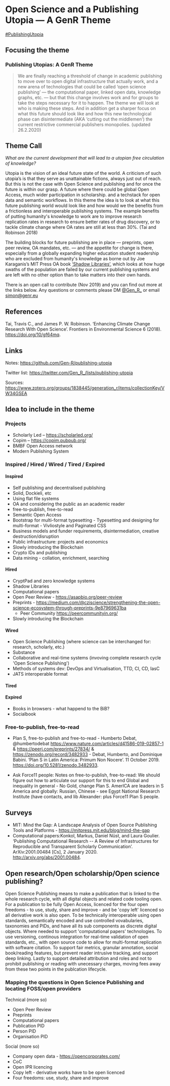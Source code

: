 # Open Science and a Publishing Utopia — A GenR Theme

[#PublishingUtopia](https://twitter.com/search?q=%23PublishingUtopia&src=typed_query&f=live)

## Focusing the theme

### Publishing Utopias: A GenR Theme

> We are finally reaching a threshold of change in academic publishing to move over to open digital infrastructure that actually work, and a new arena of technologies that could be called ‘open science publishing’ — the computational paper, linked open data, knowledge graphs, etc. — but that this change involves work and for groups to take the steps necessary for it to happen. 
The theme we will look at who is making these steps. And in addition get a sharper focus on what this future should look like and how this new technological phase can disintermediate (AKA ‘cutting out the middlemen’) the current restrictive commercial publishers monopolies. (updated 26.2.2020)

## Theme Call

_What are the current development that will lead to a utopian free circulation of knowledge?_

Utopia is the vision of an ideal future state of the world. A criticism of such utopia’s is that they serve as  unattainable fictions, always just out of reach. But this is not the case with Open Science and publishing and for once the future is within our grasp. A future where there could be global Open Access, much wider participation in scholarship. and a techstack for open data and semantic workflows. 
In this theme the idea is to look at what this future publishing world would look like and how would we the benefits from a frictionless and interoperable publishing systems. The example benefits of putting humanity's knowledge to work are to improve research replication rates in research to ensure better rates of drug discovery, or to tackle climate change where OA rates are still at less than 30%. (Tai and Robinson 2018)

The building blocks for future publishing are in place — preprints, open peer review, OA mandates, etc. —  and the appetite for change is there, especially from a globally expanding higher education student readership who are excluded from humanity's knowledge as borne out by Joe Karaganis’s MIT Press OA book [‘Shadow Libraries’](https://mitpress.mit.edu/books/shadow-libraries), which looks at how huge swaths of the population are failed by our current publishing systems and are left with no other option than to take matters into their own hands.

There is an open call to contribute (Nov 2019) and you can find out more at the links below. Any questions or comments please DM [@Gen_R_](https://twitter.com/Gen_R_) or email [simon@genr.eu](mailto:simon@genr.eu) 

## References

Tai, Travis C., and James P. W. Robinson. ‘Enhancing Climate Change Research With Open Science’. Frontiers in Environmental Science 6 (2018). https://doi.org/10/gf64mq.

## Links
Notes: https://github.com/Gen-R/publishing-utopia

Twitter list: https://twitter.com/Gen_R_/lists/publishing-utopia

Sources: https://www.zotero.org/groups/1838445/generation_r/items/collectionKey/VW34GSEA

## Idea to include in the theme 

### Projects

 - Scholarly Led &ndash; https://scholarled.org/
 - Copim &ndash; https://copim.pubpub.org/
 - BMBF Open Access network
 - Modern Publishing System
 

### Inspired / Hired / Wired / Tired / Expired 

#### Inspired 

 - Self publishing and decentralised publishing 
  - Solid, Dockieli, etc
  - Using flat file systems
 - OA and considering the public as an academic reader
 - free-to-publish, free-to-read
 - Semantic Open Access
 - Bootstrap for multi-format typesetting - Typesetting and designing for multi-format - Vivliostyle and Paginated CSS
 - Business models and funder requirements, disintermediation, creative destruction/disruption
 - Public infrastructure: projects and economics
 - Slowly introducing the Blockchain
 - Crypto IDs and publishing
 - Data mining - collation, enrichment, searching

#### Hired

 - CryptPad and zero knowledge systems
 - Shadow Libraries
 - Computational papers
 - Open Peer Review - https://asapbio.org/peer-review
 - Preprints - https://medium.com/@cziscience/strengthening-the-open-science-ecosystem-through-preprints-9e87969631ba
   - Peer Community https://peercommunityin.org/
 - Slowly introducing the Blockchain

#### Wired

 - Open Science Publishing (where science can be interchanged for: research, scholarly, etc.)
 - Substance
 - Collaborative and real-time systems (invoving complete research cycle 'Open Science Publishing')
 - Methods of systems dev: DevOps and Virtualisation, TTD, CI, CD, IasC
 - JATS interoperable format
 
#### Tired



#### Expired

 - Books in browsers - what happend to the BiB?
 - Socialbook
 
### Free-to-publish, free-to-read 
 
 - Plan S, free-to-publish and free-to-read - Humberto Debat, @humbertodebat https://www.nature.com/articles/d41586-019-02857-1 & https://peerj.com/preprints/27834/ & https://zenodo.org/record/3482933 - Debat, Humberto, and Dominique Babini. ‘Plan S in Latin America: Primum Non Nocere’. 11 October 2019. https://doi.org/10.5281/zenodo.3482933.
 
- Ask Force11 people: Notes on free-to-publish, free-to-read:  We should figure out how to articulate our support for this to end Global and inequality in general - No Gold, change Plan S. AmerICA are leaders in S America and globally: Russian, Chinese - see Egypt National Research Institute (have contacts, and lib Alexander: plus Force11 Plan S people.

 
## Surveys

 - MIT: Mind the Gap: A Landscape Analysis of Open Source Publishing Tools and Platforms - https://mitpress.mit.edu/blog/mind-the-gap
 - Computational papers:Konkol, Markus, Daniel Nüst, and Laura Goulier. ‘Publishing Computational Research -- A Review of Infrastructures for Reproducible and Transparent Scholarly Communication’. ArXiv:2001.00484 [Cs], 2 January 2020. http://arxiv.org/abs/2001.00484.


## Open research/Open scholarship/Open science publishing?

Open Science Publishing means to make a publication that is linked to the whole research cycle, with all digital objects and related code tooling open. For a publication to be fully Open Access, licenced for the four open freedoms - to use, study, share and improve - and be 'copy left' licenced so all derivative work is also open. To be technically interoperable using open standards, semantically encoded and use controlled vovabularies, taxonomies and PIDs, and have all its sub components as discrete digital objects. Where needed to support 'computational papers' technologies. To use versioning, continous integration for real-time validation of open standards, etc., with open source code to allow for multi-format replication with software citation. To support fair metrics, granular annotation, social book/reading features, but prevent reader intrusive tracking, and support deep linking. Lastly to support detailed attribution and roles and not to prohibit publishing or reading with unecessary charges, moving fees away from these two points in the publcation lifecycle. 

### Mapping the questions in Open Science Publishing and locating FOSS/open providers 

Technical (more so)

 - Open Peer Review
 - Preprints
 - Computational papers
 - Publication PID
 - Person PID
 - Organisation PID
 
Social (more so)

 - Company open data - https://opencorporates.com/
 - CoC
 - Open IPR licencing
 - Copy left - derivative works have to be open licenced
 - Four freedoms: use, study, share and improve
 


